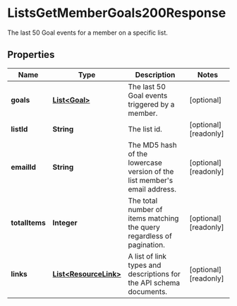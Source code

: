 

# ListsGetMemberGoals200Response

The last 50 Goal events for a member on a specific list.

## Properties

| Name | Type | Description | Notes |
|------------ | ------------- | ------------- | -------------|
|**goals** | [**List&lt;Goal&gt;**](Goal.md) | The last 50 Goal events triggered by a member. |  [optional] |
|**listId** | **String** | The list id. |  [optional] [readonly] |
|**emailId** | **String** | The MD5 hash of the lowercase version of the list member&#39;s email address. |  [optional] [readonly] |
|**totalItems** | **Integer** | The total number of items matching the query regardless of pagination. |  [optional] [readonly] |
|**links** | [**List&lt;ResourceLink&gt;**](ResourceLink.md) | A list of link types and descriptions for the API schema documents. |  [optional] [readonly] |



